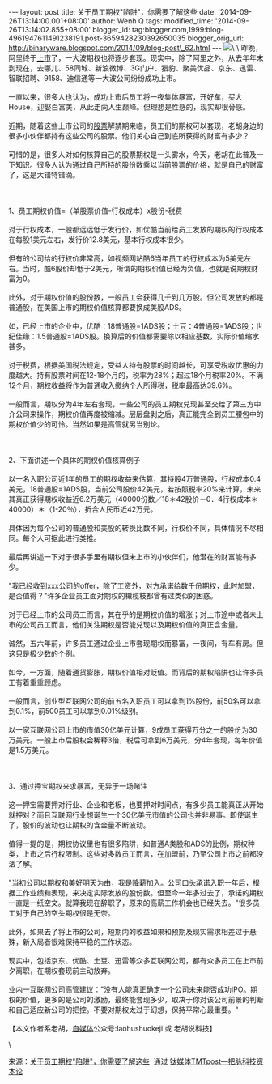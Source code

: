 --- layout: post title: 关于员工期权"陷阱"，你需要了解这些 date:
'2014-09-26T13:14:00.001+08:00' author: Wenh Q tags: modified\_time:
'2014-09-26T13:14:02.855+08:00' blogger\_id:
tag:blogger.com,1999:blog-4961947611491238191.post-3659428230392650035
blogger\_orig\_url:
http://binaryware.blogspot.com/2014/09/blog-post\_62.html ---
![](https://images-blogger-opensocial.googleusercontent.com/gadgets/proxy?url=http%3A%2F%2Fwww.tmtpost.com%2Fwp-content%2Fuploads%2F2014%2F09%2F141119469637.jpg&container=blogger&gadget=a&rewriteMime=image%2F*)\
\
昨晚，阿里终于[上市](http://www.tmtpost.com/tag/shangshi)了，一大波期权也将逐步套现。现实中，除了阿里之外，从去年年末到现在，去哪儿、58同城、新浪微博、3G门户、猎豹、聚美优品、京东、迅雷、智联招聘、9158、迪信通等一大波公司纷纷成功上市。\
\
一直以来，很多人也认为，成功上市后员工将一夜集体暴富，开好车，买大House，迎娶白富美，从此走向人生巅峰。但理想是性感的，现实却很骨感。\
\
近期，随着这些上市公司的[股票](http://www.tmtpost.com/tag/%E8%82%A1%E7%A5%A8)解禁期来临，员工们的期权可以套现，老胡身边的很多小伙伴都持有这些公司的股票。他们关心自己到底所获得的财富有多少？\
\
可惜的是，很多人对如何核算自己的股票期权是一头雾水，今天，老胡在此普及一下知识。很多人认为通过自己所持的股份数乘以当前股票的价格，就是自己的财富了，这是大错特错滴。\
\
\
\
1、员工期权价值=（单股票价值-行权成本）x股份-税费\
\
对于行权成本，一般都远远低于发行价，如优酷当前给员工发放的期权的行权成本在每股1美元左右，发行价12.8美元，基本行权成本很少。\
\
但有的公司给的行权价非常高，如视频网站酷6当年员工的行权成本为5美元左右。当时，酷6股价却低于2美元，所谓的期权价值已经为负值。也就是说期权财富为0。\
\
此外，对于期权价值的股份数，一般员工会获得几千到几万股。但公司发放的都是普通股，在美国上市的期权价值核算都要换成美股ADS。\
\
如，已经上市的企业中，优酷：18普通股=1ADS股；土豆：4普通股=1ADS股；世纪佳缘：1.5普通股=1ADS股。换算后的价值都需要除以相应基数，实际价值缩水甚多。\
\
对于税费，根据美国税法规定，受益人持有股票的时间越长，可享受税收优惠的力度越大。持有股票时间在12-18个月的，税率为28%；超过18个月税率20%。不满12个月，期权收益将作为普通收入缴纳个人所得税，税率最高达39.6%。\
\
一般而言，期权分为4年左右套现，一些公司的员工期权兑现甚至交给了第三方中介公司来操作，期权价值再度被缩减。层层盘剥之后，真正能完全到员工腰包中的期权价值少的可怜。当然如果是高管就另当别论。\
\
\
\
2、下面讲述一个具体的期权价值核算例子\
\
以一名入职公司近1年的员工的期权收益来估算，其持股4万普通股，行权成本0.4美元，18普通股=1ADS股，当前公司股价42美元，若按照税率20%来计算，未来其真正获得期权收益近6.2万美元（40000份数／18＊42股价－0．4行权成本＊40000）＊（1-20％），折合人民币近42万元。\
\
具体因为每个公司的普通股和美股的转换比数不同，行权价不同，具体情况不尽相同。每个人可据此进行类推。\
\
最后再讲述一下对于很多手里有期权但未上市的小伙伴们，他潜在的财富能有多少。\
\
"我已经收到xxx公司的offer，除了工资外，对方承诺给数千份期权，此时加盟，是否值得？"许多企业员工面对期权的橄榄枝都曾有过类似的困惑。\
\
对于已经上市的公司员工而言，其在乎的是期权价值的增涨；对上市途中或者未上市的公司员工而言，他们关注期权是否能兑现以及期权价值的真正含金量。\
\
诚然，五六年前，许多员工通过企业上市套现期权而暴富，一夜间，有车有房。但这只是极少数的个例。\
\
如今，一方面，随着通货膨胀，期权价值相对贬值。而背后的期权陷阱也让许多员工有着重重顾虑。\
\
一般而言，创业型互联网公司的前五名入职员工可以拿到1%股份，前50名可以拿到0.1%，前500员工可以拿到0.01%级别。\
\
以一家互联网公司上市的市值30亿美元计算，9成员工获得万分之一的股份为30万美元。一般上市后股权会稀释3倍，税后可拿到6万美元，分4年套现，每年价值是1.5万美元。\
\
\
\
3、通过押宝期权来求暴富，无异于一场赌注\
\
这一押宝需要押对行业、企业和老板，也要押对时间点，有多少员工能真正从开始就押对？而且互联网行业想诞生一个30亿美元市值的公司也并非易事。即使诞生了，股价的波动也让期权的含金量不断波动。‍\
\
值得一提的是，期权协议里也有很多陷阱，如普通A类股和ADS的比例，期权种类，上市之后行权限制。这些对多数员工而言，在加盟前，乃至公司上市之前都没法了解。\
\
"当初公司以期权和美好明天为由，我是降薪加入。公司口头承诺入职一年后，根据工作业绩和表现，来决定实际发放的股份数。但至今一年多过去了，承诺的期权一直是一纸空文。就算我现在辞职了，原来的高薪工作机会也已经失去。"很多员工对于自己的空头期权很是无奈。\
\
此外，如果去了将上市的公司，短期内的收益如果和预期及现实需求相差过于悬殊，新入局者很难保持平稳的工作状态。\
\
现实中，包括京东、优酷、土豆、迅雷等众多互联网公司，都有众多员工在上市前夕离职，在期权套现前主动放弃。\
\
业内一互联网公司高管建议："没有人能真正确定一个公司未来能否成功IPO。期权的价值，更多的是公司的激励，最终能套现多少，取决于你对该公司前景的判断和自己适应新公司的把控。不要对期权太过于幻想，保持平常心最重要。"\
\
【本文作者系老胡，[自媒体](http://www.tmtpost.com/20382.html)公众号:laohushuokeji
或 老胡说科技】
<div>

\

</div>

<div>

来源：[关于员工期权"陷阱"，你需要了解这些](http://www.tmtpost.com/150702.html)  通过 [钛媒体TMTpost—把脉科技资本论](http://www.tmtpost.com/)

</div>
